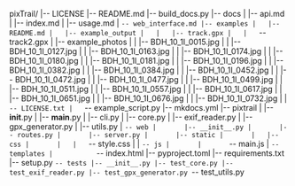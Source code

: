 pixTrail/
|-- LICENSE
|-- README.md
|-- build_docs.py
|-- docs
|   |-- api.md
|   |-- index.md
|   |-- usage.md
|   `-- web_interface.md
|-- examples
|   |-- README.md
|   |-- example_output
|   |   |-- track.gpx
|   |   `-- track2.gpx
|   |-- example_photos
|   |   |-- BDH_10_1I_0015.jpg
|   |   |-- BDH_10_1I_0127.jpg
|   |   |-- BDH_10_1I_0163.jpg
|   |   |-- BDH_10_1I_0174.jpg
|   |   |-- BDH_10_1I_0180.jpg
|   |   |-- BDH_10_1I_0181.jpg
|   |   |-- BDH_10_1I_0196.jpg
|   |   |-- BDH_10_1I_0382.jpg
|   |   |-- BDH_10_1I_0384.jpg
|   |   |-- BDH_10_1I_0452.jpg
|   |   |-- BDH_10_1I_0472.jpg
|   |   |-- BDH_10_1I_0477.jpg
|   |   |-- BDH_10_1I_0499.jpg
|   |   |-- BDH_10_1I_0511.jpg
|   |   |-- BDH_10_1I_0557.jpg
|   |   |-- BDH_10_1I_0617.jpg
|   |   |-- BDH_10_1I_0651.jpg
|   |   |-- BDH_10_1I_0676.jpg
|   |   |-- BDH_10_1I_0732.jpg
|   |   `-- LICENSE.txt
|   `-- example_script.py
|-- mkdocs.yml
|-- pixtrail
|   |-- __init__.py
|   |-- __main__.py
|   |-- cli.py
|   |-- core.py
|   |-- exif_reader.py
|   |-- gpx_generator.py
|   |-- utils.py
|   `-- web
|       |-- __init__.py
|       |-- routes.py
|       |-- server.py
|       |-- static
|       |   |-- css
|       |   |   `-- style.css
|       |   `-- js
|       |       `-- main.js
|       `-- templates
|           `-- index.html
|-- pyproject.toml
|-- requirements.txt
|-- setup.py
`-- tests
    |-- __init__.py
    |-- test_core.py
    |-- test_exif_reader.py
    |-- test_gpx_generator.py
    `-- test_utils.py
